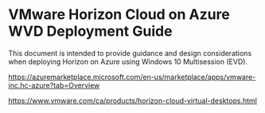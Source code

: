 # VMware Horizon Cloud on Azure WVD Deployment Guide

This document is intended to provide guidance and design considerations when deploying Horizon on Azure using Windows 10 Multisession (EVD).

https://azuremarketplace.microsoft.com/en-us/marketplace/apps/vmware-inc.hc-azure?tab=Overview

https://www.vmware.com/ca/products/horizon-cloud-virtual-desktops.html
